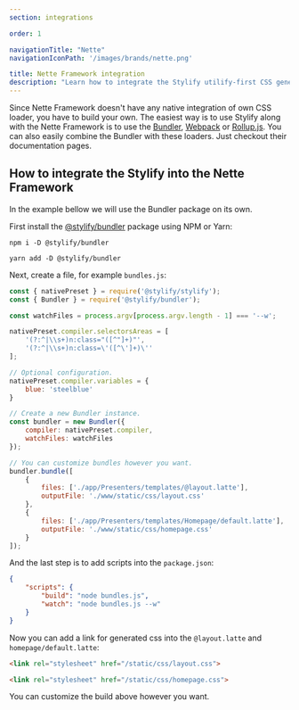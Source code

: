 ```yaml
---
section: integrations

order: 1

navigationTitle: "Nette"
navigationIconPath: '/images/brands/nette.png'

title: Nette Framework integration
description: "Learn how to integrate the Stylify utilify-first CSS generator into the Nette Framework."
---
```


Since Nette Framework doesn't have any native integration of own CSS loader, you have to build your own. The easiest way is to use Stylify along with the Nette Framework is to use the [Bundler](/docs/bundler), [Webpack](/docs/integrations/webpack) or [Rollup.js](/docs/integrations/rollupjs).
You can also easily combine the Bundler with these loaders. Just checkout their documentation pages.

<note><template>
Integration example for the Nette framework can be found in <a href="https://github.com/stylify/integrations-examples/tree/master/nette" target="_blank" rel="noopener">integrations examples repository</a>.
</template></note>

## How to integrate the Stylify into the Nette Framework

In the example bellow we will use the Bundler package on its own.

First install the [@stylify/bundler](/docs/bundler) package using NPM or Yarn:

```
npm i -D @stylify/bundler

yarn add -D @stylify/bundler
```

Next, create a file, for example `bundles.js`:

```js
const { nativePreset } = require('@stylify/stylify');
const { Bundler } = require('@stylify/bundler');

const watchFiles = process.argv[process.argv.length - 1] === '--w';

nativePreset.compiler.selectorsAreas = [
	'(?:^|\\s+)n:class="([^"]+)"',
	'(?:^|\\s+)n:class=\'([^\']+)\''
];

// Optional configuration.
nativePreset.compiler.variables = {
	blue: 'steelblue'
}

// Create a new Bundler instance.
const bundler = new Bundler({
	compiler: nativePreset.compiler,
	watchFiles: watchFiles
});

// You can customize bundles however you want.
bundler.bundle([
	{
		files: ['./app/Presenters/templates/@layout.latte'],
		outputFile: './www/static/css/layout.css'
	},
	{
		files: ['./app/Presenters/templates/Homepage/default.latte'],
		outputFile: './www/static/css/homepage.css'
	}
]);
```

And the last step is to add scripts into the `package.json`:

```json
{
	"scripts": {
		"build": "node bundles.js",
		"watch": "node bundles.js --w"
	}
}
```

Now you can add a link for generated css into the `@layout.latte` and `homepage/default.latte`:

```html
<link rel="stylesheet" href="/static/css/layout.css">

<link rel="stylesheet" href="/static/css/homepage.css">
```

You can customize the build above however you want.

<where-to-next package="bundler" />
